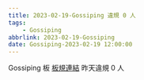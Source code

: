 ```yaml
---
title: 2023-02-19-Gossiping 違規 0 人
tags:
    - Gossiping
abbrlink: 2023-02-19-Gossiping
date: Gossiping-2023-02-19 12:00:00
---
```

Gossiping 板 [板規連結](https://www.ptt.cc/bbs/Gossiping/M.1637425085.A.07D.html)
昨天違規 0 人
